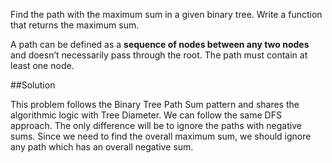 Find the path with the maximum sum in a given binary tree. Write a function that returns the maximum sum.

A path can be defined as a **sequence of nodes between any two nodes** and doesn’t necessarily pass through the root.
The path must contain at least one node.

##Solution

This problem follows the Binary Tree Path Sum pattern and shares the algorithmic logic with Tree Diameter. We can follow
the same DFS approach. The only difference will be to ignore the paths with negative sums. Since we need to find
the overall maximum sum, we should ignore any path which has an overall negative sum.